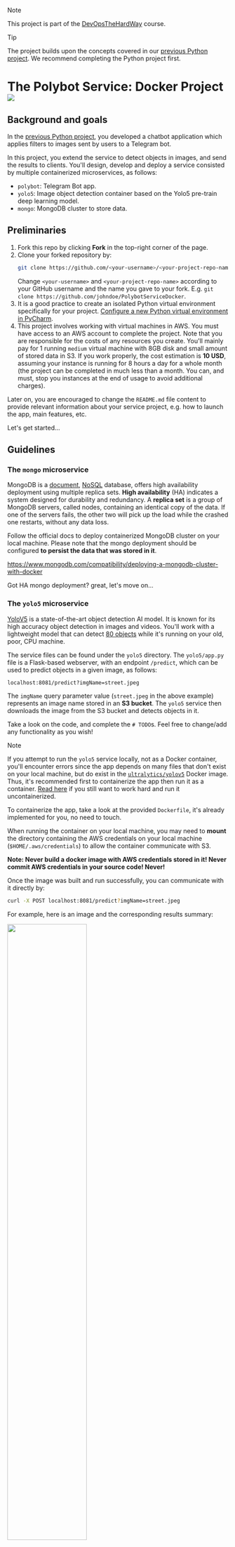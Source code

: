 > [!NOTE]
> This project is part of the [DevOpsTheHardWay][DevOpsTheHardWay] course. 

> [!TIP]
> The project builds upon the concepts covered in our [previous Python project][PolybotServicePython].
> We recommend completing the Python project first. 


# The Polybot Service: Docker Project [![][autotest_badge]][autotest_workflow]

## Background and goals

In the [previous Python project][PolybotServicePython], you developed a chatbot application which applies filters to images sent by users to a Telegram bot.

In this project, you extend the service to detect objects in images, and send the results to clients.
You'll design, develop and deploy a service consisted by multiple containerized microservices, as follows: 

- `polybot`: Telegram Bot app.
- `yolo5`: Image object detection container based on the Yolo5 pre-train deep learning model.
- `mongo`: MongoDB cluster to store data.

## Preliminaries


1. Fork this repo by clicking **Fork** in the top-right corner of the page. 
2. Clone your forked repository by:
   ```bash
   git clone https://github.com/<your-username>/<your-project-repo-name>
   ```
   Change `<your-username>` and `<your-project-repo-name>` according to your GitHub username and the name you gave to your fork. E.g. `git clone https://github.com/johndoe/PolybotServiceDocker`.
3. It is a good practice to create an isolated Python virtual environment specifically for your project. 
   [Configure a new Python virtual environment in PyCharm](https://www.jetbrains.com/help/pycharm/creating-virtual-environment.html).
4. This project involves working with virtual machines in AWS. You must have access to an AWS account to complete the project.
   Note that you are responsible for the costs of any resources you create. You'll mainly pay for 1 running `medium` virtual machine with 8GB disk and small amount of stored data in S3. If you work properly, the cost estimation is **10 USD**, assuming your instance is running for 8 hours a day for a whole month (the project can be completed in much less than a month. You can, and must, stop you instances at the end of usage to avoid additional charges).

Later on, you are encouraged to change the `README.md` file content to provide relevant information about your service project, e.g. how to launch the app, main features, etc.

Let's get started...

## Guidelines

### The `mongo` microservice

MongoDB is a [document](https://www.mongodb.com/document-databases), [NoSQL](https://www.mongodb.com/nosql-explained/nosql-vs-sql) database, offers high availability deployment using multiple replica sets.
**High availability** (HA) indicates a system designed for durability and redundancy.
A **replica set** is a group of MongoDB servers, called nodes, containing an identical copy of the data.
If one of the servers fails, the other two will pick up the load while the crashed one restarts, without any data loss.

Follow the official docs to deploy containerized MongoDB cluster on your local machine. 
Please note that the mongo deployment should be configured **to persist the data that was stored in it**.

https://www.mongodb.com/compatibility/deploying-a-mongodb-cluster-with-docker

Got HA mongo deployment? great, let's move on...

### The `yolo5` microservice

[YoloV5](https://github.com/ultralytics/yolov5) is a state-of-the-art object detection AI model. It is known for its high accuracy object detection in images and videos.
You'll work with a lightweight model that can detect [80 objects](https://github.com/ultralytics/yolov5/blob/master/data/coco128.yaml) while it's running on your old, poor, CPU machine. 

The service files can be found under the `yolo5` directory.
The `yolo5/app.py` file is a Flask-based webserver, with an endpoint `/predict`, which can be used to predict objects in a given image, as follows:

```text
localhost:8081/predict?imgName=street.jpeg
```

The `imgName` query parameter value (`street.jpeg` in the above example) represents an image name stored in an **S3 bucket**. 
The `yolo5` service then downloads the image from the S3 bucket and detects objects in it. 

Take a look on the code, and complete the `# TODO`s. Feel free to change/add any functionality as you wish!

> [!NOTE]
> If you attempt to run the `yolo5` service locally, not as a Docker container, you'll encounter errors since the app depends on many files that don't exist on your local machine, but do exist in the [`ultralytics/yolov5`](https://hub.docker.com/r/ultralytics/yolov5) Docker image.  
> Thus, it's recommended first to containerize the app then run it as a container. [Read here](https://github.com/ultralytics/yolov5) if you still want to work hard and run it uncontainerized. 


To containerize the app, take a look at the provided `Dockerfile`, it's already implemented for you, no need to touch.

When running the container on your local machine, you may need to **mount** the directory containing the AWS credentials on your local machine (`$HOME/.aws/credentials`) to allow the container communicate with S3.

**Note: Never build a docker image with AWS credentials stored in it! Never commit AWS credentials in your source code! Never!**

Once the image was built and run successfully, you can communicate with it directly by:

```bash
curl -X POST localhost:8081/predict?imgName=street.jpeg
```

For example, here is an image and the corresponding results summary:

<img src="https://exit-zero-academy.github.io/DevOpsTheHardWayAssets/img/docker_project_street.jpeg" width="60%">

```json
{
    "prediction_id": "9a95126c-f222-4c34-ada0-8686709f6432",
    "original_img_path": "data/images/street.jpeg",
    "predicted_img_path": "static/data/9a95126c-f222-4c34-ada0-8686709f6432/street.jpeg",
    "labels": [
      {
        "class": "person",
        "cx": 0.0770833,
        "cy": 0.673675,
        "height": 0.0603291,
        "width": 0.0145833
      },
      {
        "class": "traffic light",
        "cx": 0.134375,
        "cy": 0.577697,
        "height": 0.0329068,
        "width": 0.0104167
      },
      {
        "class": "potted plant",
        "cx": 0.984375,
        "cy": 0.778793,
        "height": 0.095064,
        "width": 0.03125
      },
      {
        "class": "stop sign",
        "cx": 0.159896,
        "cy": 0.481718,
        "height": 0.0859232,
        "width": 0.053125
      },
      {
        "class": "car",
        "cx": 0.130208,
        "cy": 0.734918,
        "height": 0.201097,
        "width": 0.108333
      },
      {
        "class": "bus",
        "cx": 0.285417,
        "cy": 0.675503,
        "height": 0.140768,
        "width": 0.0729167
      }
    ],
    "time": 1692016473.2343626
}
```

The model detected a _person_, _traffic light_, _potted plant_, _stop sign_, _car_, and a _bus_. Try it yourself with different images.

### The `polybot` microservice

Now let's integrate the `polybot` microservice with the `yolo5`. The integration is done as follows:

1. Clients send images to the Telegram bot.
2. The `polybot` microservice receives the message, downloads the image to the local file system, and uploads it to an S3 bucket.
3. The `polybot` microservice then initiates an HTTP request to the `yolo5` microservice, and waits for the response. 
4. Once the response arrived, the `polybot` microservice parse the returned JSON and sends the results to the client, in any form you like.

Here is an end-to-end example of how it may look like:

<img src="https://exit-zero-academy.github.io/DevOpsTheHardWayAssets/img/docker_project_polysample.jpg" width="30%">

You are highly encouraged to leverage your code implementation from the previous [Python project][PolybotServicePython], or alternatively, to use the code sample given to you under `polybot/` directory.
To get some guidance on how to implement the code, take a look at the `# TODO`s in `polybot/bot.py` file.

## Deploy the service in an EC2 instance as a Docker Compose project

To simplify the deployment process, we'll create a Docker Compose project in the `docker-compose.yaml` file. 
This file will enable you to launch all 3 microservices with a single command: `docker compose up`.

To ensure flexibility and avoid manual editing of the `docker-compose.yaml` file each time you build new version of your images,
we'll specify the values that change frequently as environment variables for the Docker Compose project via a `.env` file. 

[An `.env` file in Docker Compose](https://docs.docker.com/compose/environment-variables/set-environment-variables/) is a text file used to define environment variables that available when running `docker compose up`. 

Here's an example of how your `.env` file should look:

```text
# .env file

POLYBOT_IMG_NAME=polybot:v123
YOLO5_IMG_NAME=yolo5:v123
TELEGRAM_APP_URL=https://f176-2a06-c701-4cdc-a500-49d5-ae2b-1cd1-61d1.ngrok-free.app
```

And here's how you use it in the compose file:

```yaml
# docker-compose.yaml

services:
  polybot:
    image: ${POLYBOT_IMG_NAME}
```

That way you won't need to directly edit your `docker-compose.yaml` file each time you build a new version of your images.

Finally, deploy the compose project in a single `medium` Ubuntu EC2 instance with 20GB disk.

#### Deployment notes

- You can expose the polybot to Telegram servers using Ngrok, as done in the previous project (install and launch ngrok on the EC2 instance).
- Don't configure your compose file to build the images. Instead, push the `yolo5` and `polybot` images to a public DockerHub or [ECR](https://docs.aws.amazon.com/AmazonECR/latest/userguide/getting-started-console.html) repo and use these images. 
- Attach an IAM role to your EC2 instance with the relevant permissions (E.g. read/write access to S3). Don't manage AWS credentials yourself, and never hard-code AWS credentials in the `docker-compose.yaml` file. 
- Don't hard-code your telegram token in the compose file, this is a sensitive data. [Read here](https://docs.docker.com/compose/use-secrets/) how to do it properly.  
- Build a robust code. Implement **retry** and **timeout** mechanism when needed, handle error properly. Test your app under failure - does the polybot keep work even if the yolo5 is down? Is yolo5 crashing when the mongo cluster is not initialize? etc...
- Strive to create your Docker images as small as possible.
- Try to automate the Mongo cluster initialization, so you don't need to manually connect to the container and initialize the cluster.
- Use `snyk` to search (and potentially clean) for any `HIGH` and `CRITICAL` security vulnerabilities.

## Integrate a simple CI/CD pipeline using GitHub Actions

CI/CD (Continuous integration and continuous deployment) is a methodology which automates the deployment process of software project. 
We'll spend fairly amount of time to discuss this topic. But for now we want to achieve a simple outcome:

When you make changes to your code locally, commit, and push them, a new GitHub Actions **workflow** is automatically triggered.
This workflow builds new versions of Docker images and deploys them to Docker Compose project in your EC2 instance.

> [!NOTE]
> A workflow is an automated process defined in a YAML file that helps automate tasks, such as building, testing, and deploying code, in a GitHub repository.

No need to manually build images, no need to manually connect to EC2 instance, or launch the Docker Compose project - everything from code changes to deployment is seamlessly done by an automatic process.
This is why it is called **continuous deployment**, because on every code change, a new version of the app is being deployed automatically.

1. First, get yourself familiar with how GitHub Actions works: https://docs.github.com/en/actions/learn-github-actions/understanding-github-actions. 
2. The GitHub Actions workflow is already written for you and available under `.github/workflows/service-deploy.yaml`. Take a moment to review it, and customize it according to your specific requirements.

   The workflow expects some secrets to be available:
   - Go to your project repository on GitHub, navigate to **Settings** > **Secrets and variables** > **Actions**.
   - Click on **New repository secret**.
   - Define the following secret values:
     - `DOCKERHUB_USERNAME` and `DOCKERHUB_PASSWORD` - Only if you use DockerHub to store images.
     - `AWS_ACCESS_KEY_ID` and `AWS_SECRET_ACCESS_KEY` - Only if you use ECR to store images.
     - `EC2_SSH_PRIVATE_KEY` - The private key value to connect to your EC2.
     - `TELEGRAM_BOT_TOKEN` - The Telegram bot token.
4. Make some changes to your bot code, then commit and push it. Notice how the **Polybot Service Deployment** workflow automatically kicked in. Once the workflow completes successfully, your new application version should be automatically built and deployed in your EC2 instance. Make sure the service is working properly and reflects the code changes you've made. 

## Submission

Once the **Polybot Service Deployment** workflow is completed, the **Project auto-testing** workflow would be triggered automatically and test your project. 

So no further step should be taken to pass the automated testing :-)

As always, if there are any failures, click on the failed job and **read the test logs carefully**. Fix your solution, commit and push again.

**Note:** Your EC2 instances should be running while the automated test is performed. **Don't forget to turn off the machines when you're done**.

### Share your project 

You are highly encourages to share your project with others by creating a **Pull Request**.

Create a Pull Request from your repo, branch `main` (e.g. `johndoe/PolybotServiceDocker`) into our project repo (i.e. `exit-zero-academy/PolybotServiceDocker`), branch `main`.  
Feel free to explore other's pull requests to discover different solution approaches.

As it's only an exercise, we may not approve your pull request (approval would lead your changes to be merged into our original project). 


## Good Luck


[DevOpsTheHardWay]: https://github.com/exit-zero-academy/DevOpsTheHardWay
[onboarding_tutorial]: https://github.com/exit-zero-academy/DevOpsTheHardWay/blob/main/tutorials/onboarding.md
[autotest_badge]: ../../actions/workflows/project_auto_testing.yaml/badge.svg?event=push
[autotest_workflow]: ../../actions/workflows/project_auto_testing.yaml/
[fork_github]: https://docs.github.com/en/pull-requests/collaborating-with-pull-requests/working-with-forks/fork-a-repo#forking-a-repository
[clone_pycharm]: https://www.jetbrains.com/help/pycharm/set-up-a-git-repository.html#clone-repo
[github_actions]: ../../actions

[PolybotServicePython]: https://github.com/exit-zero-academy/PolybotServicePython
[docker_project_street]: https://exit-zero-academy.github.io/DevOpsTheHardWayAssets/img/docker_project_street.jpeg
[docker_project_polysample]: https://exit-zero-academy.github.io/DevOpsTheHardWayAssets/img/docker_project_polysample.jpg
